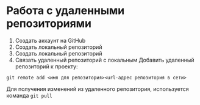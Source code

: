 # Работа с удаленными репозиториями
1. Создать аккаунт на GitHub
2. Создать локальный репозиторий
3. Создать локальный репозиторий
4. Связать удаленный репозиторий с локальным
Добавить удаленный репозиторий к проекту:
```
git remote add <имя для репозитория><url-адрес репозитория в сети>
```
Для получения изменений из удаленного репозитория, используется команда `git pull`
